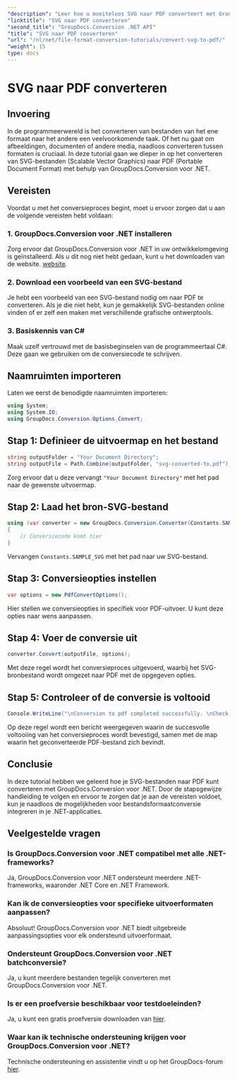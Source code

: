 ```yaml
---
"description": "Leer hoe u moeiteloos SVG naar PDF converteert met GroupDocs.Conversion voor .NET. Stroomlijn uw documentbeheerproces."
"linktitle": "SVG naar PDF converteren"
"second_title": "GroupDocs.Conversion .NET API"
"title": "SVG naar PDF converteren"
"url": "/nl/net/file-format-conversion-tutorials/convert-svg-to-pdf/"
"weight": 15
type: docs
---
```

# SVG naar PDF converteren

## Invoering
In de programmeerwereld is het converteren van bestanden van het ene formaat naar het andere een veelvoorkomende taak. Of het nu gaat om afbeeldingen, documenten of andere media, naadloos converteren tussen formaten is cruciaal. In deze tutorial gaan we dieper in op het converteren van SVG-bestanden (Scalable Vector Graphics) naar PDF (Portable Document Format) met behulp van GroupDocs.Conversion voor .NET.
## Vereisten
Voordat u met het conversieproces begint, moet u ervoor zorgen dat u aan de volgende vereisten hebt voldaan:
### 1. GroupDocs.Conversion voor .NET installeren
Zorg ervoor dat GroupDocs.Conversion voor .NET in uw ontwikkelomgeving is geïnstalleerd. Als u dit nog niet hebt gedaan, kunt u het downloaden van de website. [website](https://releases.groupdocs.com/conversion/net/).
### 2. Download een voorbeeld van een SVG-bestand
Je hebt een voorbeeld van een SVG-bestand nodig om naar PDF te converteren. Als je die niet hebt, kun je gemakkelijk SVG-bestanden online vinden of er zelf een maken met verschillende grafische ontwerptools.
### 3. Basiskennis van C#
Maak uzelf vertrouwd met de basisbeginselen van de programmeertaal C#. Deze gaan we gebruiken om de conversiecode te schrijven.

## Naamruimten importeren
Laten we eerst de benodigde naamruimten importeren:
```csharp
using System;
using System.IO;
using GroupDocs.Conversion.Options.Convert;
```
## Stap 1: Definieer de uitvoermap en het bestand
```csharp
string outputFolder = "Your Document Directory";
string outputFile = Path.Combine(outputFolder, "svg-converted-to.pdf");
```
Zorg ervoor dat u deze vervangt `"Your Document Directory"` met het pad naar de gewenste uitvoermap.
## Stap 2: Laad het bron-SVG-bestand
```csharp
using (var converter = new GroupDocs.Conversion.Converter(Constants.SAMPLE_SVG))
{
    // Conversiecode komt hier
}
```
Vervangen `Constants.SAMPLE_SVG` met het pad naar uw SVG-bestand.
## Stap 3: Conversieopties instellen
```csharp
var options = new PdfConvertOptions();
```
Hier stellen we conversieopties in specifiek voor PDF-uitvoer. U kunt deze opties naar wens aanpassen.
## Stap 4: Voer de conversie uit
```csharp
converter.Convert(outputFile, options);
```
Met deze regel wordt het conversieproces uitgevoerd, waarbij het SVG-bronbestand wordt omgezet naar PDF met de opgegeven opties.
## Stap 5: Controleer of de conversie is voltooid
```csharp
Console.WriteLine("\nConversion to pdf completed successfully. \nCheck output in {0}", outputFolder);
```
Op deze regel wordt een bericht weergegeven waarin de succesvolle voltooiing van het conversieproces wordt bevestigd, samen met de map waarin het geconverteerde PDF-bestand zich bevindt.

## Conclusie
In deze tutorial hebben we geleerd hoe je SVG-bestanden naar PDF kunt converteren met GroupDocs.Conversion voor .NET. Door de stapsgewijze handleiding te volgen en ervoor te zorgen dat je aan de vereisten voldoet, kun je naadloos de mogelijkheden voor bestandsformaatconversie integreren in je .NET-applicaties.
## Veelgestelde vragen
### Is GroupDocs.Conversion voor .NET compatibel met alle .NET-frameworks?
Ja, GroupDocs.Conversion voor .NET ondersteunt meerdere .NET-frameworks, waaronder .NET Core en .NET Framework.
### Kan ik de conversieopties voor specifieke uitvoerformaten aanpassen?
Absoluut! GroupDocs.Conversion voor .NET biedt uitgebreide aanpassingsopties voor elk ondersteund uitvoerformaat.
### Ondersteunt GroupDocs.Conversion voor .NET batchconversie?
Ja, u kunt meerdere bestanden tegelijk converteren met GroupDocs.Conversion voor .NET.
### Is er een proefversie beschikbaar voor testdoeleinden?
Ja, u kunt een gratis proefversie downloaden van [hier](https://releases.groupdocs.com/).
### Waar kan ik technische ondersteuning krijgen voor GroupDocs.Conversion voor .NET?
Technische ondersteuning en assistentie vindt u op het GroupDocs-forum [hier](https://forum.groupdocs.com/c/conversion/11).